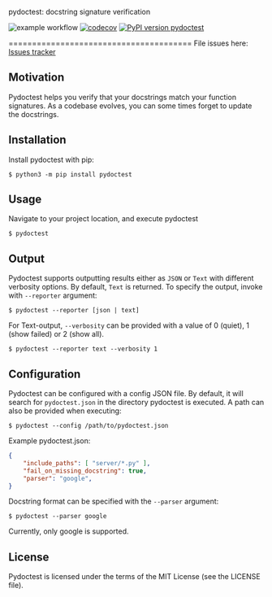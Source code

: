 pydoctest: docstring signature verification

![example workflow](https://github.com/jepperaskdk/pydoctest/actions/workflows/python-package.yml/badge.svg)
[![codecov](https://codecov.io/gh/jepperaskdk/pydoctest/branch/main/graph/badge.svg?token=NSOW53NY9R)](https://codecov.io/gh/jepperaskdk/pydoctest)
[![PyPI version pydoctest](https://badge.fury.io/py/pydoctest.svg)](https://pypi.python.org/pypi/pydoctest/)


=======================================
File issues here: [Issues tracker](https://github.com/jepperaskdk/pydoctest/issues)

Motivation
------------

Pydoctest helps you verify that your docstrings match your function signatures.
As a codebase evolves, you can some times forget to update the docstrings.


Installation
-----------

Install pydoctest with pip:

    $ python3 -m pip install pydoctest

Usage
-----------
Navigate to your project location, and execute pydoctest

    $ pydoctest

Output
----------
Pydoctest supports outputting results either as `JSON` or `Text` with different verbosity options. By default, `Text` is returned. To specify the output, invoke with `--reporter` argument:

    $ pydoctest --reporter [json | text]

For Text-output, `--verbosity` can be provided with a value of 0 (quiet), 1 (show failed) or 2 (show all).

    $ pydoctest --reporter text --verbosity 1
Configuration
-----------
Pydoctest can be configured with a config JSON file. By default, it will search for `pydoctest.json` in the directory pydoctest is executed. A path can also be provided when executing:

    $ pydoctest --config /path/to/pydoctest.json

Example pydoctest.json:

```json
{
    "include_paths": [ "server/*.py" ],
    "fail_on_missing_docstring": true,
    "parser": "google",
}
```

Docstring format can be specified with the `--parser` argument:

    $ pydoctest --parser google

Currently, only google is supported.

License
-------

Pydoctest is licensed under the terms of the MIT License (see the LICENSE file).
